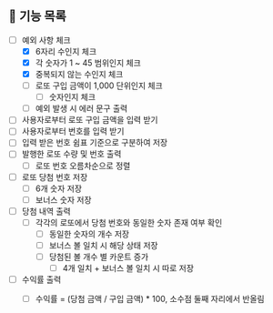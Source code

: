 ## 📃 기능 목록
- [ ] 예외 사항 체크
  - [x] 6자리 수인지 체크
  - [x] 각 숫자가 1 ~ 45 범위인지 체크
  - [x] 중복되지 않는 수인지 체크
  - [ ] 로또 구입 금액이 1,000 단위인지 체크
    - [ ] 숫자인지 체크
  - [ ] 예외 발생 시 에러 문구 출력
  
- [ ] 사용자로부터 로또 구입 금액을 입력 받기
- [ ] 사용자로부터 번호를 입력 받기
- [ ] 입력 받은 번호 쉼표 기준으로 구분하여 저장
- [ ] 발행한 로또 수량 및 번호 출력
  - [ ] 로또 번호 오름차순으로 정렬

- [ ] 로또 당첨 번호 저장
    - [ ] 6개 숫자 저장
    - [ ] 보너스 숫자 저장

- [ ] 당첨 내역 출력
  - [ ] 각각의 로또에서 당첨 번호와 동일한 숫자 존재 여부 확인
    - [ ] 동일한 숫자의 개수 저장
    - [ ] 보너스 볼 일치 시 해당 상태 저장
    - [ ] 당첨된 볼 개수 별 카운트 증가
      - [ ] 4개 일치 + 보너스 볼 일치 시 따로 저장

- [ ] 수익률 출력
  - [ ] 수익률 = (당첨 금액 / 구입 금액) * 100, 소수점 둘째 자리에서 반올림
 